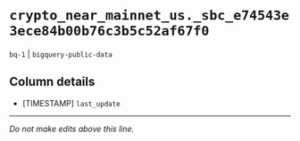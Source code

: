 # `crypto_near_mainnet_us._sbc_e74543e3ece84b00b76c3b5c52af67f0`
`bq-1` | `bigquery-public-data`

## Column details
* [TIMESTAMP] `last_update`

-------------------------------------------------------------------------------
*Do not make edits above this line.*
